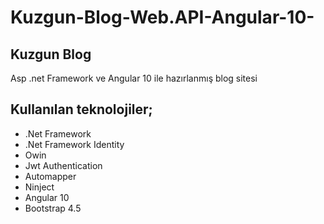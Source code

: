 # Kuzgun-Blog-Web.API-Angular-10-
## Kuzgun Blog 
Asp .net Framework ve Angular 10 ile hazırlanmış blog sitesi
## Kullanılan teknolojiler;
- .Net Framework
- .Net Framework Identity
- Owin 
- Jwt Authentication
- Automapper
- Ninject
- Angular 10
- Bootstrap 4.5
